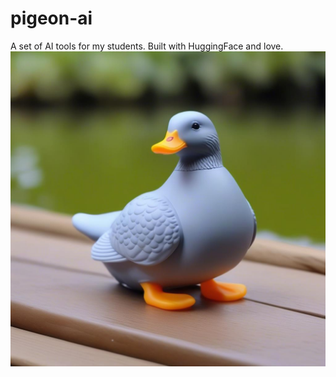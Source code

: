 # pigeon-ai
A set of AI tools for my students. Built with HuggingFace and love.
![Pigeon AI](https://github.com/flapdragon/pigeon-ai/blob/main/pigeon_02.jpg?raw=true)
